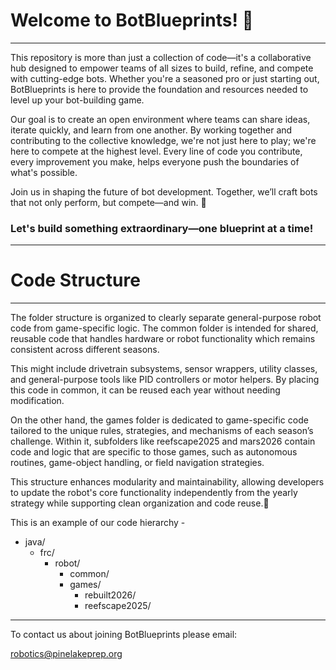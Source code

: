 <h1>Welcome to BotBlueprints! 🚀</h1>
<hr>
<p>This repository is more than just a collection of code—it's a collaborative hub designed to empower teams of all sizes to build, refine, and compete with cutting-edge bots. Whether you're a seasoned pro or just starting out, BotBlueprints is here to provide the foundation and resources needed to level up your bot-building game.</p>
<p>Our goal is to create an open environment where teams can share ideas, iterate quickly, and learn from one another. By working together and contributing to the collective knowledge, we're not just here to play; we're here to compete at the highest level. Every line of code you contribute, every improvement you make, helps everyone push the boundaries of what's possible.</p>
<p>Join us in shaping the future of bot development. Together, we’ll craft bots that not only perform, but compete—and win. 💪</p>
<h3>Let's build something extraordinary—one blueprint at a time!</h3>

<hr>
<h1>Code Structure</h1>
<hr>
<p>The folder structure is organized to clearly separate general-purpose robot code from game-specific logic. The common folder is intended for shared, reusable code that handles hardware or robot functionality which remains consistent across different seasons.</p>
<p>This might include drivetrain subsystems, sensor wrappers, utility classes, and general-purpose tools like PID controllers or motor helpers. By placing this code in common, it can be reused each year without needing modification.</p>
<p>On the other hand, the games folder is dedicated to game-specific code tailored to the unique rules, strategies, and mechanisms of each season’s challenge. Within it, subfolders like reefscape2025 and mars2026 contain code and logic that are specific to those games, such as autonomous routines, game-object handling, or field navigation strategies.</p>
<p>This structure enhances modularity and maintainability, allowing developers to update the robot's core functionality independently from the yearly strategy while supporting clean organization and code reuse.🚀</p>
<p>This is an example of our code hierarchy - </p>
<ul>
  <li>java/
    <ul>
      <li>frc/
        <ul>
          <li>robot/
            <ul>
              <li>common/</li>
              <li>games/
                <ul>
                  <li>rebuilt2026/</li>
                  <li>reefscape2025/</li>
                </ul>
              </li>
            </ul>
          </li>
        </ul>
      </li>
    </ul>
  </li>
</ul>
<hr>
<p>To contact us about joining BotBlueprints please email:</p>
<a href="mailto:robotics@pinelakeprep.org">robotics@pinelakeprep.org</a>

